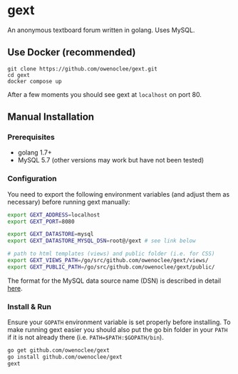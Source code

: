 # gext
An anonymous textboard forum written in golang. Uses MySQL.

## Use Docker (recommended)
```
git clone https://github.com/owenoclee/gext.git
cd gext
docker compose up
```

After a few moments you should see gext at `localhost` on port 80.

## Manual Installation
### Prerequisites
* golang 1.7+
* MySQL 5.7 (other versions may work but have not been tested)

### Configuration
You need to export the following environment variables (and adjust them as necessary) before running gext manually:

```bash
export GEXT_ADDRESS=localhost
export GEXT_PORT=8080

export GEXT_DATASTORE=mysql
export GEXT_DATASTORE_MYSQL_DSN=root@/gext # see link below

# path to html templates (views) and public folder (i.e. for CSS)
export GEXT_VIEWS_PATH=/go/src/github.com/owenoclee/gext/views/
export GEXT_PUBLIC_PATH=/go/src/github.com/owenoclee/gext/public/
```

The format for the MySQL data source name (DSN) is described in detail [here](https://github.com/go-sql-driver/mysql#dsn-data-source-name).

### Install & Run
Ensure your `GOPATH` environment variable is set properly before installing. To make running gext easier you should also put the go bin folder in your `PATH` if it is not already there (i.e. `PATH=$PATH:$GOPATH/bin`).

```bash
go get github.com/owenoclee/gext
go install github.com/owenoclee/gext
gext
```
